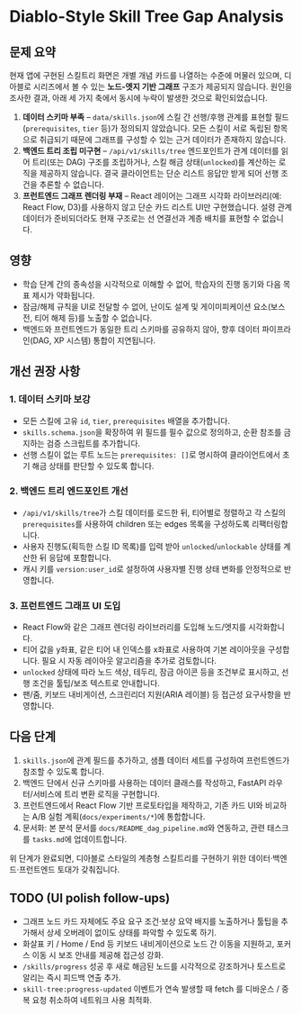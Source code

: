 # Diablo-Style Skill Tree Gap Analysis

## 문제 요약
현재 앱에 구현된 스킬트리 화면은 개별 개념 카드를 나열하는 수준에 머물러 있으며, 디아블로 시리즈에서 볼 수 있는 **노드-엣지 기반 그래프** 구조가 제공되지 않습니다. 원인을 조사한 결과, 아래 세 가지 축에서 동시에 누락이 발생한 것으로 확인되었습니다.

1. **데이터 스키마 부족** – `data/skills.json`에 스킬 간 선행/후행 관계를 표현할 필드(`prerequisites`, `tier` 등)가 정의되지 않았습니다. 모든 스킬이 서로 독립된 항목으로 취급되기 때문에 그래프를 구성할 수 있는 근거 데이터가 존재하지 않습니다.
2. **백엔드 트리 조립 미구현** – `/api/v1/skills/tree` 엔드포인트가 관계 데이터를 읽어 트리(또는 DAG) 구조를 조립하거나, 스킬 해금 상태(`unlocked`)를 계산하는 로직을 제공하지 않습니다. 결국 클라이언트는 단순 리스트 응답만 받게 되어 선행 조건을 추론할 수 없습니다.
3. **프런트엔드 그래프 렌더링 부재** – React 레이어는 그래프 시각화 라이브러리(예: React Flow, D3)를 사용하지 않고 단순 카드 리스트 UI만 구현했습니다. 설령 관계 데이터가 준비되더라도 현재 구조로는 선 연결선과 계층 배치를 표현할 수 없습니다.

## 영향
- 학습 단계 간의 종속성을 시각적으로 이해할 수 없어, 학습자의 진행 동기와 다음 목표 제시가 약화됩니다.
- 잠금/해제 규칙을 UI로 전달할 수 없어, 난이도 설계 및 게이미피케이션 요소(보스전, 티어 해제 등)를 노출할 수 없습니다.
- 백엔드와 프런트엔드가 동일한 트리 스키마를 공유하지 않아, 향후 데이터 파이프라인(DAG, XP 시스템) 통합이 지연됩니다.

## 개선 권장 사항

### 1. 데이터 스키마 보강
- 모든 스킬에 고유 `id`, `tier`, `prerequisites` 배열을 추가합니다.
- `skills.schema.json`을 확장하여 위 필드를 필수 값으로 정의하고, 순환 참조를 금지하는 검증 스크립트를 추가합니다.
- 선행 스킬이 없는 루트 노드는 `prerequisites: []`로 명시하여 클라이언트에서 초기 해금 상태를 판단할 수 있도록 합니다.

### 2. 백엔드 트리 엔드포인트 개선
- `/api/v1/skills/tree`가 스킬 데이터를 로드한 뒤, 티어별로 정렬하고 각 스킬의 `prerequisites`를 사용하여 children 또는 edges 목록을 구성하도록 리팩터링합니다.
- 사용자 진행도(획득한 스킬 ID 목록)를 입력 받아 `unlocked`/`unlockable` 상태를 계산한 뒤 응답에 포함합니다.
- 캐시 키를 `version:user_id`로 설정하여 사용자별 진행 상태 변화를 안정적으로 반영합니다.

### 3. 프런트엔드 그래프 UI 도입
- React Flow와 같은 그래프 렌더링 라이브러리를 도입해 노드/엣지를 시각화합니다.
- 티어 값을 y좌표, 같은 티어 내 인덱스를 x좌표로 사용하여 기본 레이아웃을 구성합니다. 필요 시 자동 레이아웃 알고리즘을 추가로 검토합니다.
- `unlocked` 상태에 따라 노드 색상, 테두리, 잠금 아이콘 등을 조건부로 표시하고, 선행 조건을 툴팁/보조 텍스트로 안내합니다.
- 팬/줌, 키보드 내비게이션, 스크린리더 지원(ARIA 레이블) 등 접근성 요구사항을 반영합니다.

## 다음 단계
1. `skills.json`에 관계 필드를 추가하고, 샘플 데이터 세트를 구성하여 프런트엔드가 참조할 수 있도록 합니다.
2. 백엔드 단에서 신규 스키마를 사용하는 데이터 클래스를 작성하고, FastAPI 라우터/서비스에 트리 변환 로직을 구현합니다.
3. 프런트엔드에서 React Flow 기반 프로토타입을 제작하고, 기존 카드 UI와 비교하는 A/B 실험 계획(`docs/experiments/*`)에 통합합니다.
4. 문서화: 본 분석 문서를 `docs/README_dag_pipeline.md`와 연동하고, 관련 태스크를 `tasks.md`에 업데이트합니다.

위 단계가 완료되면, 디아블로 스타일의 계층형 스킬트리를 구현하기 위한 데이터·백엔드·프런트엔드 토대가 갖춰집니다.

## TODO (UI polish follow-ups)

- 그래프 노드 카드 자체에도 주요 요구 조건·보상 요약 배지를 노출하거나 툴팁을 추가해서 상세 오버레이 없이도 상태를 파악할 수 있도록 하기.
- 화살표 키 / Home / End 등 키보드 내비게이션으로 노드 간 이동을 지원하고, 포커스 이동 시 보조 안내를 제공해 접근성 강화.
- `/skills/progress` 성공 후 새로 해금된 노드를 시각적으로 강조하거나 토스트로 알리는 즉시 피드백 연출 추가.
- `skill-tree:progress-updated` 이벤트가 연속 발생할 때 fetch 를 디바운스 / 중복 요청 취소하여 네트워크 사용 최적화.
